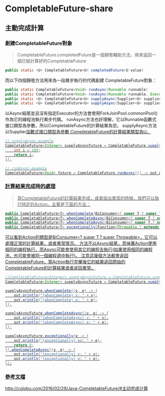 # CompletableFuture-share

## 主動完成計算

### 創建CompletableFuture對象

> CompletableFuture.completedFuture是一個靜態輔助方法，用來返回一個已經計算好的CompletableFuture

```java
public static <U> CompletableFuture<U> completedFuture(U value)
```

而以下四個靜態方法用來為一段異步執行的代碼創建 CompletableFuture對象：
```java
public static CompletableFuture<Void> runAsync(Runnable runnable)
public static CompletableFuture<Void> runAsync(Runnable runnable, Executor executor)
public static <U> CompletableFuture<U> supplyAsync(Supplier<U> supplier)
public static <U> CompletableFuture<U> supplyAsync(Supplier<U> supplier, Executor executor)
```

以Async結尾並且沒有指定Executor的方法會使用ForkJoinPool.commonPool()作為它的線程池執行異步代碼。
runAsync方法也好理解，它以Runnable函數式接口類型為參數，所以CompletableFuture的計算結果為空。
supplyAsync方法以Supplier<U>函數式接口類型為參數,CompletableFuture的計算結果類型為U。

```java
// supplyAsync-example
CompletableFuture<Integer> supplyAsyncFuture = CompletableFuture.supplyAsync(() -> {
    int i = 100;
    return i;
});

// runAsync-example
CompletableFuture<Void> future = CompletableFuture.runAsync(() -> out.println("hello, runAsync."));
```

### 計算結果完成時的處理
> 當CompletableFuture的計算結果完成，或者拋出異常的時候，我們可以執行特定的Action。主要是下面的方法：

```java
public CompletableFuture<T> whenComplete(BiConsumer<? super T,? super Throwable> action)
public CompletableFuture<T> whenCompleteAsync(BiConsumer<? super T,? super Throwable> action)
public CompletableFuture<T> whenCompleteAsync(BiConsumer<? super T,? super Throwable> action, Executor executor)
public CompletableFuture<T> exceptionally(Function<Throwable,? extends T> fn)
```

可以看到Action的類型是BiConsumer<? super T,? super Throwable>，它可以處理正常的計算結果，或者異常情況。
方法不以Async結尾，意味著Action使用相同的線程執行，而Async可能會使用其它的線程去執行(如果使用相同的線程池，也可能會被同一個線程選中執行)。
注意這幾個方法都會返回CompletableFuture，當Action執行完畢後它的結果返回原始的CompletableFuture的計算結果或者返回異常。

```java
//CompletableFuture<Integer> supplyAsyncFuture = CompletableFuture.supplyAsync(() -> 10000);
CompletableFuture<Integer> supplyAsyncFuture = CompletableFuture.supplyAsync(() -> 10000/0);

supplyAsyncFuture.whenComplete((v, e) -> {
    out.println("(whenComplete) v: " + v);
    out.println("(whenComplete) e: " + e);
});

supplyAsyncFuture.whenCompleteAsync((v, e) -> {
    out.println("(whenCompleteAsync) v: " + v);
    out.println("(whenCompleteAsync) e: " + e);
});

supplyAsyncFuture.exceptionally(e -> {
    out.println("(exceptionally) ex: " + e);
    return 0;
}).whenCompleteAsync((v, e) -> {
    out.println("(exceptionally) v: " + v);
    out.println("(exceptionally) e: " + e);
});
```
### 參考文檔
http://colobu.com/2016/02/29/Java-CompletableFuture/#主动完成计算
